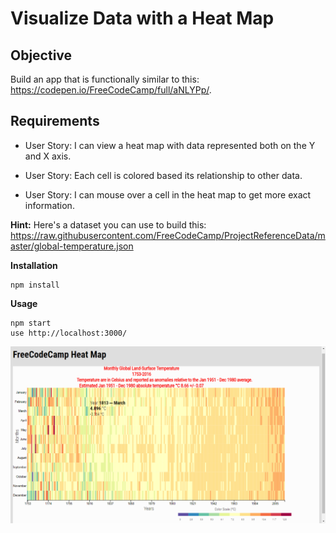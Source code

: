 ﻿# Visualize Data with a Heat Map

## Objective

Build an app that is functionally similar to this: https://codepen.io/FreeCodeCamp/full/aNLYPp/.

## Requirements

* User Story: I can view a heat map with data represented both on the Y and X axis.

* User Story: Each cell is colored based its relationship to other data.

* User Story: I can mouse over a cell in the heat map to get more exact information.

**Hint:** Here's a dataset you can use to build this: https://raw.githubusercontent.com/FreeCodeCamp/ProjectReferenceData/master/global-temperature.json

**Installation**
```
npm install
```

**Usage**
```
npm start
use http://localhost:3000/
```
![](images/heatMap.png)


